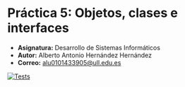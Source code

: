 # Práctica 5: Objetos, clases e interfaces
* **Asignatura:** Desarrollo de Sistemas Informáticos
* **Autor:** Alberto Antonio Hernández Hernández
* **Correo:** alu0101433905@ull.edu.es

[![Tests](https://github.com/ULL-ESIT-INF-DSI-2425/prct05-objects-classes-interfaces-Albertohdez02/actions/workflows/ci.yml/badge.svg)](https://github.com/ULL-ESIT-INF-DSI-2425/prct05-objects-classes-interfaces-Albertohdez02/actions/workflows/ci.yml)